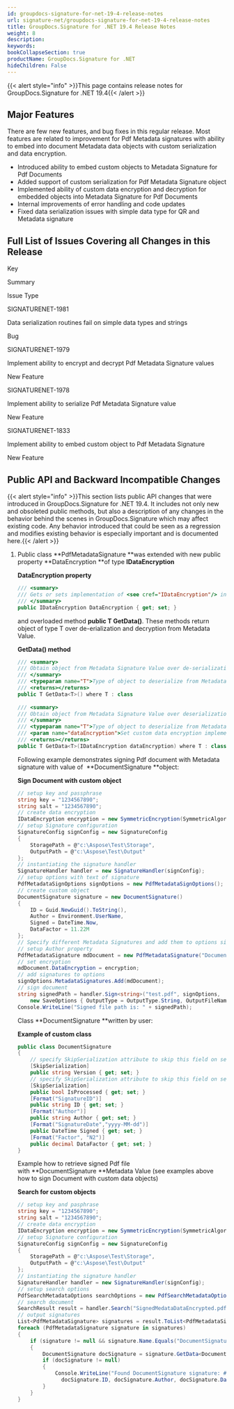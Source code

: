 ```yaml
---
id: groupdocs-signature-for-net-19-4-release-notes
url: signature-net/groupdocs-signature-for-net-19-4-release-notes
title: GroupDocs.Signature for .NET 19.4 Release Notes
weight: 8
description: 
keywords: 
bookCollapseSection: true
productName: GroupDocs.Signature for .NET
hideChildren: False
---
```

{{< alert style="info" >}}This page contains release notes for GroupDocs.Signature for .NET 19.4{{< /alert >}}

## Major Features

There are few new features, and bug fixes in this regular release. Most features are related to improvement for Pdf Metadata signatures with ability to embed into document Metadata data objects with custom serialization and data encryption.

*   Introduced ability to embed custom objects to Metadata Signature for Pdf Documents
*   Added support of custom serialization for Pdf Metadata Signature object
*   Implemented ability of custom data encryption and decryption for embedded objects into Metadata Signature for Pdf Documents
*   Internal improvements of error handling and code updates
*   Fixed data serialization issues with simple data type for QR and Metadata signature

## Full List of Issues Covering all Changes in this Release

Key

Summary

Issue Type

SIGNATURENET-1981

Data serialization routines fail on simple data types and strings

Bug

SIGNATURENET-1979

Implement ability to encrypt and decrypt Pdf Metadata Signature values

New Feature

SIGNATURENET-1978

Implement ability to serialize Pdf Metadata Signature value

New Feature

SIGNATURENET-1833

Implement ability to embed custom object to Pdf Metadata Signature

New Feature

## Public API and Backward Incompatible Changes

{{< alert style="info" >}}This section lists public API changes that were introduced in GroupDocs.Signature for .NET 19.4. It includes not only new and obsoleted public methods, but also a description of any changes in the behavior behind the scenes in GroupDocs.Signature which may affect existing code. Any behavior introduced that could be seen as a regression and modifies existing behavior is especially important and is documented here.{{< /alert >}}

1.  Public class **PdfMetadataSignature **was extended with new public property **DataEncryption **of type **IDataEncryption**
    
    **DataEncryption property**
    
    ```csharp
    /// <summary>
    /// Gets or sets implementation of <see cref="IDataEncryption"/> interface to encode and decode signature Value properties.
    /// </summary>
    public IDataEncryption DataEncryption { get; set; }
    ```
    
    and overloaded method **public T GetData<T>()**. These methods return object of type T over de-erialization and decryption from Metadata Value.
    
    **GetData<T>() method**
    
    ```csharp
    /// <summary>
    /// Obtain object from Metadata Signature Value over de-serialization and decryption
    /// </summary>
    /// <typeparam name="T">Type of object to deserialize from Metadata value</typeparam>
    /// <returns></returns>
    public T GetData<T>() where T : class
     
    /// <summary>
    /// Obtain object from Metadata Signature Value over deserialization.
    /// </summary>
    /// <typeparam name="T">Type of object to deserialize from Metadata Value</typeparam>
    /// <param name="dataEncryption">Set custom data encryption implementation</param>
    /// <returns></returns>
    public T GetData<T>(IDataEncryption dataEncryption) where T : class
    ```
    
    Following example demonstrates signing Pdf document with Metadata signature with value of  **DocumentSignature **object:
    
    **Sign Document with custom object**
    
    ```csharp
    // setup key and passphrase
    string key = "1234567890";
    string salt = "1234567890";
    // create data encryption
    IDataEncryption encryption = new SymmetricEncryption(SymmetricAlgorithmType.Rijndael, key, salt);
    // setup Signature configuration
    SignatureConfig signConfig = new SignatureConfig
    {
        StoragePath = @"c:\Aspose\Test\Storage",
        OutputPath = @"c:\Aspose\Test\Output"
    };
    // instantiating the signature handler
    SignatureHandler handler = new SignatureHandler(signConfig);
    // setup options with text of signature
    PdfMetadataSignOptions signOptions = new PdfMetadataSignOptions();
    // create custom object
    DocumentSignature signature = new DocumentSignature()
    {
        ID = Guid.NewGuid().ToString(),
        Author = Environment.UserName,
        Signed = DateTime.Now,
        DataFactor = 11.22M
    };
    // Specify different Metadata Signatures and add them to options sigature collection
    // setup Author property
    PdfMetadataSignature mdDocument = new PdfMetadataSignature("DocumentSignature", signature);
    // set encryption
    mdDocument.DataEncryption = encryption;
    // add signatures to options
    signOptions.MetadataSignatures.Add(mdDocument);
    // sign document
    string signedPath = handler.Sign<string>("test.pdf", signOptions,
        new SaveOptions { OutputType = OutputType.String, OutputFileName = "SignedMedataDataEncrypted.pdf" });
    Console.WriteLine("Signed file path is: " + signedPath); 
    ```
    
    Class **DocumentSignature **written by user:
    
    **Example of custom class**
    
    ```csharp
    public class DocumentSignature
    {
        // specify SkipSerialization attribute to skip this field on serialization
        [SkipSerialization]
        public string Version { get; set; }
        // specify SkipSerialization attribute to skip this field on serialization
        [SkipSerialization]
        public bool IsProcessed { get; set; }
        [Format("SignatureID")]
        public string ID { get; set; }
        [Format("Author")]
        public string Author { get; set; }
        [Format("SignatureDate","yyyy-MM-dd")]
        public DateTime Signed { get; set; }
        [Format("Factor", "N2")]
        public decimal DataFactor { get; set; }
    }
    ```
    
    Example how to retrieve signed Pdf file with **DocumentSignature **Metadata Value (see examples above how to sign Document with custom data objects)
    
    **Search for custom objects**
    
    ```csharp
    // setup key and pasphrase
    string key = "1234567890";
    string salt = "1234567890";
    // create data encryption
    IDataEncryption encryption = new SymmetricEncryption(SymmetricAlgorithmType.Rijndael, key, salt);
    // setup Signature configuration
    SignatureConfig signConfig = new SignatureConfig
    {
    	StoragePath = @"c:\Aspose\Test\Storage",
    	OutputPath = @"c:\Aspose\Test\Output"
    };
    // instantiating the signature handler
    SignatureHandler handler = new SignatureHandler(signConfig);
    // setup search options
    PdfSearchMetadataOptions searchOptions = new PdfSearchMetadataOptions();
    // search document
    SearchResult result = handler.Search("SignedMedataDataEncrypted.pdf", searchOptions);
    // output signatures
    List<PdfMetadataSignature> signatures = result.ToList<PdfMetadataSignature>();
    foreach (PdfMetadataSignature signature in signatures)
    {
    	if (signature != null && signature.Name.Equals("DocumentSignature"))
    	{
    		DocumentSignature docSignature = signature.GetData<DocumentSignature>(encryption);
    		if (docSignature != null)
    		{
    			Console.WriteLine("Found DocumentSignature signature: #{0}. Author {1} from {2}. Factor: {3}", 
    			  docSignature.ID, docSignature.Author, docSignature.DataFactor, docSignature.DataFactor);
    		}
    	}
    }
    ```
